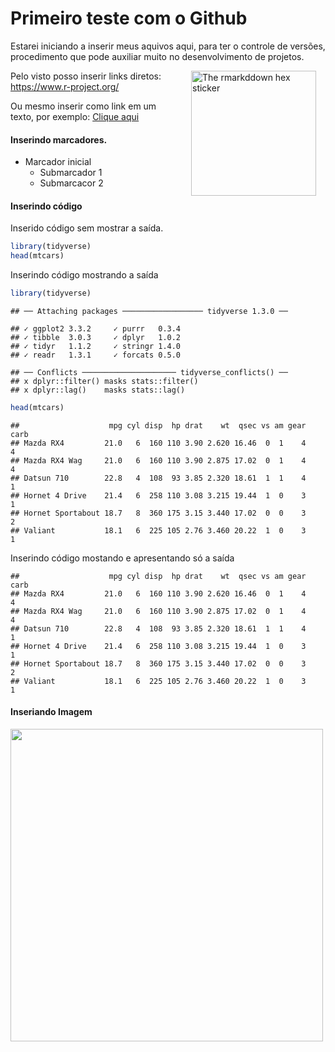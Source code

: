 
<!-- README.md gernando arquivo para o Github ler como inicial -->

# Primeiro teste com o Github

Estarei iniciando a inserir meus aquivos aqui, para ter o controle de
versões, procedimento que pode auxiliar muito no desenvolvimento de
projetos.

<img src="http://www.ppge.ufrpe.br/sites/ppge.ufrpe.br/files/styles/large/public/field/image/alef_campo.jpg?itok=fcw7whOQ" alt="The rmarkddown hex sticker" align="right" width="200" style="padding: 0 15px; float: right;"/>

Pelo visto posso inserir links diretos: <https://www.r-project.org/>

Ou mesmo inserir como link em um texto, por exemplo: [Clique
aqui](https://www.r-project.org/)

#### Inserindo marcadores.

  - Marcador inicial
      - Submarcador 1
      - Submarcacor 2

#### Inserindo código

Inserido código sem mostrar a saída.

``` r
library(tidyverse)
head(mtcars)
```

Inserindo código mostrando a saída

``` r
library(tidyverse)
```

    ## ── Attaching packages ────────────────── tidyverse 1.3.0 ──

    ## ✓ ggplot2 3.3.2     ✓ purrr   0.3.4
    ## ✓ tibble  3.0.3     ✓ dplyr   1.0.2
    ## ✓ tidyr   1.1.2     ✓ stringr 1.4.0
    ## ✓ readr   1.3.1     ✓ forcats 0.5.0

    ## ── Conflicts ───────────────────── tidyverse_conflicts() ──
    ## x dplyr::filter() masks stats::filter()
    ## x dplyr::lag()    masks stats::lag()

``` r
head(mtcars)
```

    ##                    mpg cyl disp  hp drat    wt  qsec vs am gear carb
    ## Mazda RX4         21.0   6  160 110 3.90 2.620 16.46  0  1    4    4
    ## Mazda RX4 Wag     21.0   6  160 110 3.90 2.875 17.02  0  1    4    4
    ## Datsun 710        22.8   4  108  93 3.85 2.320 18.61  1  1    4    1
    ## Hornet 4 Drive    21.4   6  258 110 3.08 3.215 19.44  1  0    3    1
    ## Hornet Sportabout 18.7   8  360 175 3.15 3.440 17.02  0  0    3    2
    ## Valiant           18.1   6  225 105 2.76 3.460 20.22  1  0    3    1

Inserindo código mostando e apresentando só a
    saída

    ##                    mpg cyl disp  hp drat    wt  qsec vs am gear carb
    ## Mazda RX4         21.0   6  160 110 3.90 2.620 16.46  0  1    4    4
    ## Mazda RX4 Wag     21.0   6  160 110 3.90 2.875 17.02  0  1    4    4
    ## Datsun 710        22.8   4  108  93 3.85 2.320 18.61  1  1    4    1
    ## Hornet 4 Drive    21.4   6  258 110 3.08 3.215 19.44  1  0    3    1
    ## Hornet Sportabout 18.7   8  360 175 3.15 3.440 17.02  0  0    3    2
    ## Valiant           18.1   6  225 105 2.76 3.460 20.22  1  0    3    1

#### Inseriando Imagem

<img src="https://raw.githubusercontent.com/allisonhorst/stats-illustrations/master/rstats-artwork/code_hero.jpg" width= "500" align="center">
